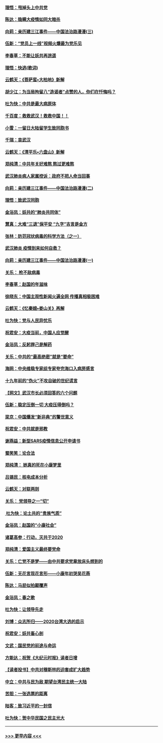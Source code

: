 #### [理悟：甩掉头上中共党](../pages/nsc993/n11838826.md?t=02021933) 
#### [陈达：隐瞒大疫情如同大暗杀](../pages/nsc993/n11838771.md?t=02021933) 
#### [向莉：亲历建三江事件——中国法治路漫漫(三)](../pages/nsc993/n11831825.md?t=02021933) 
#### [伍新：“党员上一线”视频火爆最为党乐见](../pages/nsc993/n11838200.md?t=02021933) 
#### [李春草：不能让妖共再逍遥](../pages/nsc993/n11838102.md?t=02021933) 
#### [理悟：快逃(歌词)](../pages/nsc993/n11838083.md?t=02021933) 
#### [云鹤天：《菩萨蛮▪大柏地》新解](../pages/nsc993/n11838059.md?t=02021933) 
#### [胡少江：为当局拘留八“造谣者”点赞的人，你们在忏悔吗？](../pages/nsc993/n11836801.md?t=02021933) 
#### [吐为快：中共是最大病原体](../pages/nsc993/n11836748.md?t=02021933) 
#### [千百度：救救武汉！救救中国！！](../pages/nsc993/n11836145.md?t=02021933) 
#### [小雪：一留日大陆留学生致同胞书](../pages/nsc993/n11834624.md?t=02021933) 
#### [千瑞：哀武汉](../pages/nsc993/n11833647.md?t=02021933) 
#### [云鹤天：《清平乐▪六盘山》新解](../pages/nsc993/n11833611.md?t=02021933) 
#### [郑纯清：中共年关好难熬 熬过更难熬](../pages/nsc993/n11833489.md?t=02021933) 
#### [武汉肺炎病人家属控诉：政府不把人命当回事](../pages/nsc993/n11833205.md?t=02021933) 
#### [向莉：亲历建三江事件——中国法治路漫漫(二)](../pages/nsc993/n11829102.md?t=02021933) 
#### [理悟：致武汉同胞](../pages/nsc993/n11831522.md?t=02021933) 
#### [金浴凤：妖共的“肺炎共同体”](../pages/nsc993/n11829448.md?t=02021933) 
#### [慧真：大难“三退”保平安 “九字”吉言是金方](../pages/nsc993/n11829501.md?t=02021933) 
#### [张林：防范冠状病毒的科学方法（之一）](../pages/nsc993/n11828618.md?t=02021933) 
#### [武汉肺炎 疫情到来如何自救？](../pages/nsc993/n11827632.md?t=02021933) 
#### [向莉：亲历建三江事件——中国法治路漫漫(一)](../pages/nsc993/n11827190.md?t=02021933) 
#### [关乐： 枪不敌病毒](../pages/nsc993/n11826746.md?t=02021933) 
#### [李春草：赵国的年滋味](../pages/nsc993/n11826321.md?t=02021933) 
#### [徐晓东：中国主观性新闻火遍全网 传播真相极困难](../pages/nsc993/n11826508.md?t=02021933) 
#### [云鹤天：《忆秦娥▪娄山关》再解](../pages/nsc993/n11824682.md?t=02021933) 
#### [吐为快：党与人民异忧乐](../pages/nsc993/n11824660.md?t=02021933) 
#### [祝君安：大疫当前，中国人应觉醒](../pages/nsc993/n11821946.md?t=02021933) 
#### [金浴凤：反躬罪己是解药](../pages/nsc993/n11820280.md?t=02021933) 
#### [关乐：中共的“最高绝密”就是“要命”](../pages/nsc993/n11816946.md?t=02021933) 
#### [海网：中央维稳专家组专家夸完海口入病房感言](../pages/nsc993/n11815138.md?t=02021933) 
#### [十九年前的“伪火”不攻自破的世纪谎言](../pages/nsc993/n11813238.md?t=02021933) 
#### [【网文】武汉市长必须回答的六个问题](../pages/nsc993/n11813848.md?t=02021933) 
#### [伍新：稳定压倒一切 大疫压得倒吗？](../pages/nsc993/n11812634.md?t=02021933) 
#### [梁京：中国爆发“新非典”的警世意义](../pages/nsc993/n11812554.md?t=02021933) 
#### [祝君安：中共就是邪教](../pages/nsc993/n11812431.md?t=02021933) 
#### [谢燕益：新型SARS疫情信息公开申请书](../pages/nsc993/n11808840.md?t=02021933) 
#### [蜀笑笑：论合法](../pages/nsc993/n11808064.md?t=02021933) 
#### [郑纯清： 她真的死在小康梦里](../pages/nsc993/n11806623.md?t=02021933) 
#### [吕锡民：核电成本分析](../pages/nsc993/n11806284.md?t=02021933) 
#### [云鹤天：对联两则](../pages/nsc993/n11805957.md?t=02021933) 
#### [关乐： 党领导之一“切”](../pages/nsc993/n11804505.md?t=02021933) 
#### [ 吐为快：论土共的“贵族气质”](../pages/nsc993/n11804490.md?t=02021933) 
#### [金浴凤：赵国的“小康社会”](../pages/nsc993/n11804452.md?t=02021933) 
#### [诸葛高参：行动，灭共于2020](../pages/nsc993/n11804120.md?t=02021933) 
#### [郑纯清：爱国主义最终要党命](../pages/nsc993/n11802197.md?t=02021933) 
#### [关乐：亡党不是梦——由中共要求党章放床头想到的](../pages/nsc993/n11802156.md?t=02021933) 
#### [伍新：无花言现花言形——小康年初哭吴花燕](../pages/nsc993/n11800044.md?t=02021933) 
#### [陈达：马屁似拍颠覆声](../pages/nsc993/n11800010.md?t=02021933) 
#### [金浴凤：春之歌](../pages/nsc993/n11797687.md?t=02021933) 
#### [吐为快：让领导先走](../pages/nsc993/n11797512.md?t=02021933) 
#### [刘博：众志所归——2020台湾大选的启示](../pages/nsc993/n11796878.md?t=02021933) 
#### [祝君安：妖共畜心剖](../pages/nsc993/n11794273.md?t=02021933) 
#### [文武：国民党的前途与命运](../pages/nsc993/n11794198.md?t=02021933) 
#### [方能达：祝贺《大纪元时报》读者日增](../pages/nsc993/n11793807.md?t=02021933) 
#### [【读者投书】中共对穆斯林的迫害成扩大趋势](../pages/nsc993/n11791371.md?t=02021933) 
#### [中立：中共与民为敌 期望台湾民主统一大陆](../pages/nsc993/n11790392.md?t=02021933) 
#### [苦胆：一张选票的距离](../pages/nsc993/n11788914.md?t=02021933) 
#### [陆客：致习近平的一封信](../pages/nsc993/n11788867.md?t=02021933) 
#### [吐为快：贺中华民国之民主光大](../pages/nsc993/n11788618.md?t=02021933) 

----
#### [ >>> 更早内容 <<< ](../indexes/nsc993-earlier.md)
